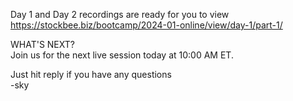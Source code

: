 Day 1 and Day 2 recordings are ready for you to view  
https://stockbee.biz/bootcamp/2024-01-online/view/day-1/part-1/

WHAT'S NEXT?  
Join us for the next live session today at 10:00 AM ET.  

Just hit reply if you have any questions  
-sky
